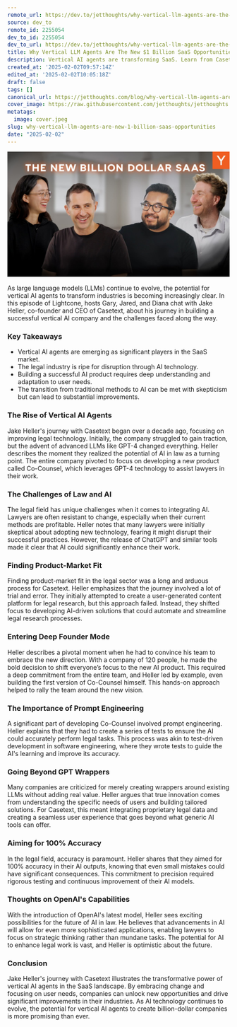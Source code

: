 ```yaml
---
remote_url: https://dev.to/jetthoughts/why-vertical-llm-agents-are-the-new-1-billion-saas-opportunities-4mb3
source: dev_to
remote_id: 2255054
dev_to_id: 2255054
dev_to_url: https://dev.to/jetthoughts/why-vertical-llm-agents-are-the-new-1-billion-saas-opportunities-4mb3
title: Why Vertical LLM Agents Are The New $1 Billion SaaS Opportunities
description: Vertical AI agents are transforming SaaS. Learn from Casetext's $650M exit how domain-specific LLM agents create billion-dollar opportunities. AI startup playbook ✓
created_at: '2025-02-02T09:57:14Z'
edited_at: '2025-02-02T10:05:18Z'
draft: false
tags: []
canonical_url: https://jetthoughts.com/blog/why-vertical-llm-agents-are-new-1-billion-saas-opportunities/
cover_image: https://raw.githubusercontent.com/jetthoughts/jetthoughts.github.io/master/content/blog/why-vertical-llm-agents-are-new-1-billion-saas-opportunities/cover.jpeg
metatags:
  image: cover.jpeg
slug: why-vertical-llm-agents-are-new-1-billion-saas-opportunities
date: "2025-02-02"
---
```

[![Why Vertical LLM Agents Are The New $1 Billion SaaS Opportunities](file_0.jpg)](https://www.youtube.com/watch?v=eBVi_sLaYsc)

As large language models (LLMs) continue to evolve, the potential for vertical AI agents to transform industries is becoming increasingly clear. In this episode of Lightcone, hosts Gary, Jared, and Diana chat with Jake Heller, co-founder and CEO of Casetext, about his journey in building a successful vertical AI company and the challenges faced along the way.

### Key Takeaways

*   Vertical AI agents are emerging as significant players in the SaaS market.
*   The legal industry is ripe for disruption through AI technology.
*   Building a successful AI product requires deep understanding and adaptation to user needs.
*   The transition from traditional methods to AI can be met with skepticism but can lead to substantial improvements.

### The Rise of Vertical AI Agents

Jake Heller's journey with Casetext began over a decade ago, focusing on improving legal technology. Initially, the company struggled to gain traction, but the advent of advanced LLMs like GPT-4 changed everything. Heller describes the moment they realized the potential of AI in law as a turning point. The entire company pivoted to focus on developing a new product called Co-Counsel, which leverages GPT-4 technology to assist lawyers in their work.

### The Challenges of Law and AI

The legal field has unique challenges when it comes to integrating AI. Lawyers are often resistant to change, especially when their current methods are profitable. Heller notes that many lawyers were initially skeptical about adopting new technology, fearing it might disrupt their successful practices. However, the release of ChatGPT and similar tools made it clear that AI could significantly enhance their work.

### Finding Product-Market Fit

Finding product-market fit in the legal sector was a long and arduous process for Casetext. Heller emphasizes that the journey involved a lot of trial and error. They initially attempted to create a user-generated content platform for legal research, but this approach failed. Instead, they shifted focus to developing AI-driven solutions that could automate and streamline legal research processes.

### Entering Deep Founder Mode

Heller describes a pivotal moment when he had to convince his team to embrace the new direction. With a company of 120 people, he made the bold decision to shift everyone’s focus to the new AI product. This required a deep commitment from the entire team, and Heller led by example, even building the first version of Co-Counsel himself. This hands-on approach helped to rally the team around the new vision.

### The Importance of Prompt Engineering

A significant part of developing Co-Counsel involved prompt engineering. Heller explains that they had to create a series of tests to ensure the AI could accurately perform legal tasks. This process was akin to test-driven development in software engineering, where they wrote tests to guide the AI's learning and improve its accuracy.

### Going Beyond GPT Wrappers

Many companies are criticized for merely creating wrappers around existing LLMs without adding real value. Heller argues that true innovation comes from understanding the specific needs of users and building tailored solutions. For Casetext, this meant integrating proprietary legal data and creating a seamless user experience that goes beyond what generic AI tools can offer.

### Aiming for 100% Accuracy

In the legal field, accuracy is paramount. Heller shares that they aimed for 100% accuracy in their AI outputs, knowing that even small mistakes could have significant consequences. This commitment to precision required rigorous testing and continuous improvement of their AI models.

### Thoughts on OpenAI's Capabilities

With the introduction of OpenAI's latest model, Heller sees exciting possibilities for the future of AI in law. He believes that advancements in AI will allow for even more sophisticated applications, enabling lawyers to focus on strategic thinking rather than mundane tasks. The potential for AI to enhance legal work is vast, and Heller is optimistic about the future.

### Conclusion

Jake Heller's journey with Casetext illustrates the transformative power of vertical AI agents in the SaaS landscape. By embracing change and focusing on user needs, companies can unlock new opportunities and drive significant improvements in their industries. As AI technology continues to evolve, the potential for vertical AI agents to create billion-dollar companies is more promising than ever.

